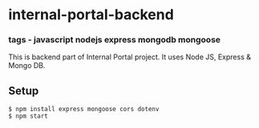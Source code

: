 # internal-portal-backend
### tags - javascript nodejs express mongodb mongoose

This is backend part of Internal Portal project. It uses Node JS, Express & Mongo DB.

## Setup

```console
$ npm install express mongoose cors dotenv
$ npm start
```
